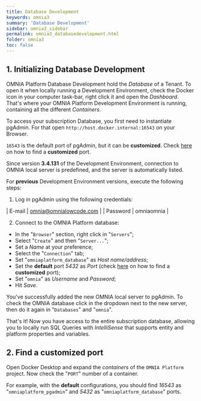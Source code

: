 ```yaml
---
title: Database Development
keywords: omnia3
summary: 'Database Development'
sidebar: omnia3_sidebar
permalink: omnia3_databasedevelopment.html
folder: omnia3
toc: false
---
```


## 1. Initializing Database Development

OMNIA Platform Database Development hold the _Database_ of a Tenant. To open it when locally running a Development Environment, check the Docker icon in your computer task-bar, right click it and open the _Dashboard_. That's where your OMNIA Platform Development Environment is running, containing all the different _Containers_.

To access your subscription Database, you first need to instantiate pgAdmin. For that open `http://host.docker.internal:16543` on your Browser.

`16543` is the default port of pgAdmin, but it can be **customized**. Check [here](#2-find-a-customized-port) on how to find a **customized** port.

Since version **3.4.131** of the Development Environment, connection to OMNIA local server is predefined, and the server is automatically listed.

For **previous** Development Environment versions, execute the following steps:

1. Log in pgAdmin using the following credentials:

| E-mail   | omnia@omnialowcode.com |
| Password | omniaomnia             |

2. Connect to the OMNIA Platform database:

- In the "`Browser`" section, right click in "`Servers`";
- Select "`Create`" and then "`Server...`";
- Set a _Name_ at your preference;
- Select the "`Connection`" tab;
- Set "`omniaplatform_database`" as _Host name/address_;
- Set the **default** port _5432_ as _Port_ (check [here](#2-find-a-customized-port) on how to find a **customized** port);
- Set "`omnia`" as _Username_ and _Password_;
- Hit _Save_.

You've successfully added the new OMNIA local server to pgAdmin. To check the OMNIA database click in the dropdown next to the new server, then do it again in "`Databases`" and "`omnia`".

That's it! Now you have access to the entire subscription database, allowing you to locally run SQL Queries with _IntelliSense_ that supports entity and platform properties and variables.

## 2. Find a customized port

Open Docker Desktop and expand the _containers_ of the `OMNIA Platform` project. Now check the "`PORT`" number of a container.

For example, with the **default** configurations, you should find _16543_ as "`omniaplatform_pgadmin`" and _5432_ as "`omniaplatform_database`" ports.
